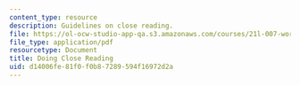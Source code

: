 ```yaml
---
content_type: resource
description: Guidelines on close reading.
file: https://ol-ocw-studio-app-qa.s3.amazonaws.com/courses/21l-007-world-literatures-travel-writing-fall-2008/d14006fe81f0f0b87289594f16972d2a_guide_to_clo_rea.pdf
file_type: application/pdf
resourcetype: Document
title: Doing Close Reading
uid: d14006fe-81f0-f0b8-7289-594f16972d2a
---
```

